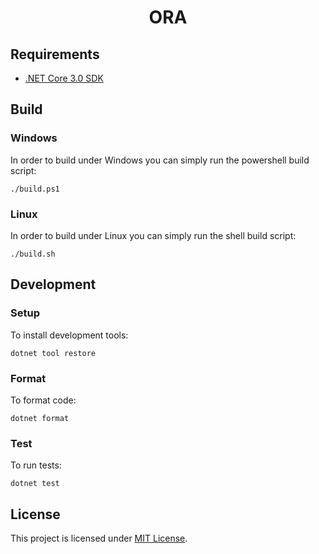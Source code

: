 <h1 align="center">
    ORA
</h1>

## Requirements
- [.NET Core 3.0 SDK](https://dotnet.microsoft.com/download/dotnet/3.0)

## Build
### Windows
In order to build under Windows you can simply run the powershell build script:
```
./build.ps1
```

### Linux
In order to build under Linux you can simply run the shell build script:
```
./build.sh
```

## Development
### Setup
To install development tools:
```
dotnet tool restore
```

### Format
To format code:
```
dotnet format
```

### Test
To run tests:
```
dotnet test
```

## License
This project is licensed under [MIT License](https://github.com/crab-wave/ora/blob/master/LICENSE).

